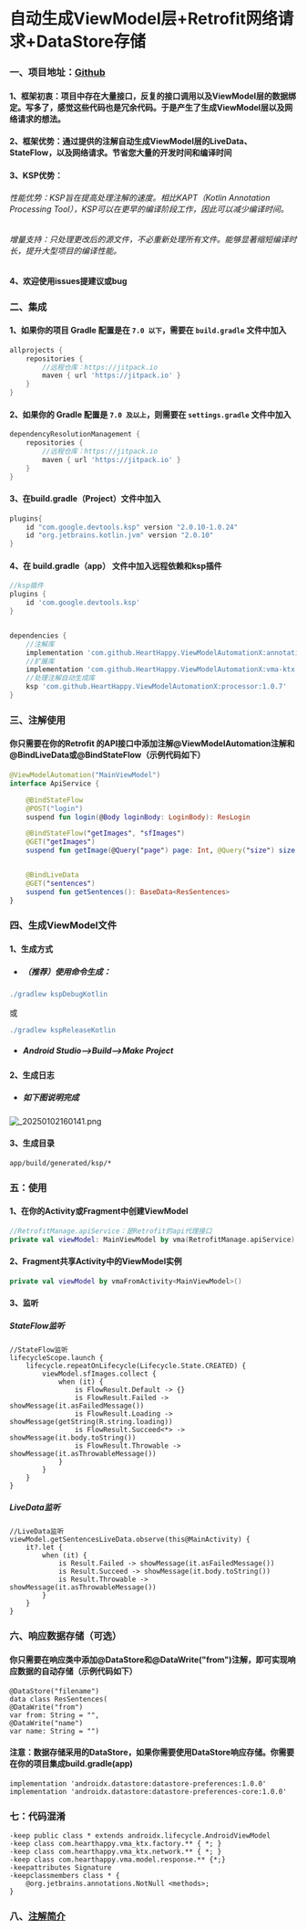 # 自动生成ViewModel层+Retrofit网络请求+DataStore存储

### 一、项目地址：[Github](https://github.com/HeartHappy/ViewModelAutomationX)

#### 1、框架初衷：项目中存在大量接口，反复的接口调用以及ViewModel层的数据绑定。写多了，感觉这些代码也是冗余代码。于是产生了生成ViewModel层以及网络请求的想法。

#### 2、框架优势：通过提供的注解自动生成ViewModel层的LiveData、StateFlow，以及网络请求。节省您大量的开发时间和编译时间

#### 3、KSP优势：

   ###### 		性能优势：KSP旨在提高处理注解的速度。相比KAPT（Kotlin Annotation Processing Tool），KSP可以在更早的编译阶段工作，因此可以减少编译时间。

   ###### 		增量支持：只处理更改后的源文件，不必重新处理所有文件。能够显著缩短编译时长，提升大型项目的编译性能。

#### 4、欢迎使用issues提建议或bug

 



### 二、集成

#### 1、如果你的项目 Gradle 配置是在 `7.0 以下`，需要在 `build.gradle` 文件中加入

   ```groovy
   allprojects {
       repositories {
           //远程仓库：https://jitpack.io
           maven { url 'https://jitpack.io' }
       }
   }
   ```

#### 2、如果你的 Gradle 配置是 `7.0 及以上`，则需要在 `settings.gradle` 文件中加入

   ```groovy
   dependencyResolutionManagement {
       repositories {
           //远程仓库：https://jitpack.io
           maven { url 'https://jitpack.io' }
       }
   }
   ```

#### 3、在build.gradle（Project）文件中加入

   ```groovy
   plugins{
       id "com.google.devtools.ksp" version "2.0.10-1.0.24"
       id "org.jetbrains.kotlin.jvm" version "2.0.10"
   }
   ```

#### 4、在 build.gradle（app）  文件中加入远程依赖和ksp插件

```groovy
//ksp插件
plugins {
    id 'com.google.devtools.ksp'
}


dependencies {
	//注解库
    implementation 'com.github.HeartHappy.ViewModelAutomationX:annotations:1.0.7'
    //扩展库
    implementation 'com.github.HeartHappy.ViewModelAutomationX:vma-ktx:1.0.7'
    //处理注解自动生成库
    ksp 'com.github.HeartHappy.ViewModelAutomationX:processor:1.0.7'
}
```

### 三、注解使用

#### 你只需要在你的Retrofit 的API接口中添加注解@ViewModelAutomation注解和@BindLiveData或@BindStateFlow（示例代码如下）

```kotlin
@ViewModelAutomation("MainViewModel")
interface ApiService {

    @BindStateFlow
    @POST("login")
    suspend fun login(@Body loginBody: LoginBody): ResLogin

    @BindStateFlow("getImages", "sfImages")
    @GET("getImages")
    suspend fun getImage(@Query("page") page: Int, @Query("size") size: Int): ResImages


    @BindLiveData
    @GET("sentences")
    suspend fun getSentences(): BaseData<ResSentences>
}
```

### 四、生成ViewModel文件

#### 1、生成方式

- ##### （推荐）使用命令生成：

```groovy
./gradlew kspDebugKotlin   
```


或

```groovy
./gradlew kspReleaseKotlin
```



- ##### Android Studio——>Build——>Make Project

#### 2、生成日志

- ##### 如下图说明完成

![_20250102160141.png](https://s2.loli.net/2025/01/02/CctTHf6IEdpoM8B.png)

#### 3、生成目录

```
app/build/generated/ksp/*
```



### 五：使用

#### 1、在你的Activity或Fragment中创建ViewModel

```kotlin
//RetrofitManage.apiService：是Retrofit的api代理接口
private val viewModel: MainViewModel by vma(RetrofitManage.apiService)
```

#### 2、Fragment共享Activity中的ViewModel实例

```kotlin
private val viewModel by vmaFromActivity<MainViewModel>()
```

#### 3、监听

##### StateFlow监听

   ```
   //StateFlow监听
   lifecycleScope.launch {
       lifecycle.repeatOnLifecycle(Lifecycle.State.CREATED) {
           viewModel.sfImages.collect {
               when (it) {
                   is FlowResult.Default -> {}
                   is FlowResult.Failed -> showMessage(it.asFailedMessage())
                   is FlowResult.Loading -> showMessage(getString(R.string.loading))
                   is FlowResult.Succeed<*> -> showMessage(it.body.toString())
                   is FlowResult.Throwable -> showMessage(it.asThrowableMessage())
               }
           }
       }
   }
   ```

   
##### LiveData监听

```
//LiveData监听
viewModel.getSentencesLiveData.observe(this@MainActivity) {
    it?.let {
        when (it) {
            is Result.Failed -> showMessage(it.asFailedMessage())
            is Result.Succeed -> showMessage(it.body.toString())
            is Result.Throwable -> showMessage(it.asThrowableMessage())
        }
    }
}
```



### 六、响应数据存储（可选）

#### 你只需要在响应类中添加@DataStore和@DataWrite("from")注解，即可实现响应数据的自动存储（示例代码如下）

```
@DataStore("filename")
data class ResSentences(
@DataWrite("from") 
var from: String = "", 
@DataWrite("name") 
var name: String = "")

```

#### 注意：数据存储采用的DataStore，如果你需要使用DataStore响应存储。你需要在你的项目集成build.gradle(app)

```
implementation 'androidx.datastore:datastore-preferences:1.0.0'
implementation 'androidx.datastore:datastore-preferences-core:1.0.0'
```
### 七：代码混淆

```
-keep public class * extends androidx.lifecycle.AndroidViewModel
-keep class com.hearthappy.vma_ktx.factory.** { *; }
-keep class com.hearthappy.vma_ktx.network.** { *; }
-keep class com.hearthappy.vma.model.response.** {*;}
-keepattributes Signature
-keepclassmembers class * {
    @org.jetbrains.annotations.NotNull <methods>;
}
```

### 八、[注解简介](https://github.com/HeartHappy/ViewModelAutomationX/blob/master/ANNOTATION.md)
